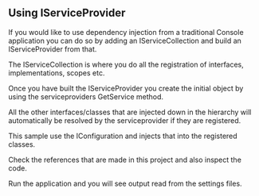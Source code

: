 ## Using IServiceProvider
If you would like to use dependency injection from a traditional Console application you can do so by adding an IServiceCollection and build an IServiceProvider from that.  

The IServiceCollection is where you do all the registration of interfaces, implementations, scopes etc.  

Once you have built the IServiceProvider you create the initial object by using the serviceproviders GetService method.  

All the other interfaces/classes that are injected down in the hierarchy will automatically be resolved by the serviceprovider if they are registered.  

This sample use the IConfiguration and injects that into the registered classes.  

Check the references that are made in this project and also inspect the code.  

Run the application and you will see output read from the settings files.  